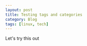 ```yaml
---
layout: post
title: Testing tags and categories
category: Blog
tags: [linux, tech]
---
```


Let's try this out

